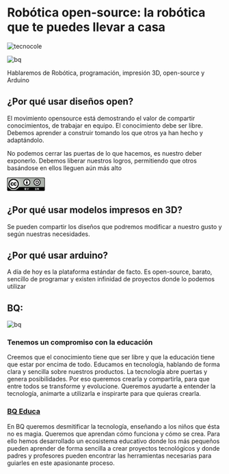 # Robótica open-source: la robótica que te puedes llevar a casa

![tecnocole](http://www.tecnocole.com/wp-content/uploads/2015/10/cropped-header_tecnocole.jpg)

![bq](http://d1he77roj9b4by.cloudfront.net/bqcom/static/Pressroom/logos/logoandsymbol/BQlogosymbol200x200.jpg)

Hablaremos de Robótica, programación, impresión 3D, open-source y Arduino

## ¿Por qué usar diseños open?
El movimiento opensource está demostrando el valor de compartir conocimientos, de trabajar en equipo. El conocimiento debe ser libre. Debemos aprender a construir tomando los que otros ya han hecho y adaptándolo.

No podemos cerrar las puertas de lo que hacemos, es nuestro deber exponerlo. Debemos liberar nuestros logros, permitiendo que otros basándose en ellos lleguen aún más alto

![imagenes/CCbySQ_88x31.png](./imagenes/CCbySQ_88x31.png)

## ¿Por qué usar modelos impresos en 3D?
Se pueden compartir los diseños que podremos modificar a nuestro gusto y según nuestras necesidades.


## ¿Por qué usar arduino?
A día de hoy es la plataforma estándar de facto. Es open-source, barato, sencillo de programar y existen infinidad de proyectos donde lo podemos utilizar


## BQ:

![bq](http://d1he77roj9b4by.cloudfront.net/bqcom/static/Pressroom/logos/logoandsymbol/BQlogosymbol200x200.jpg)

### Tenemos un compromiso con la educación

Creemos que el conocimiento tiene que ser libre y que la educación tiene que estar por encima de todo. Educamos en tecnología, hablando de forma clara y sencilla sobre nuestros productos. La tecnología abre puertas y genera posibilidades. Por eso queremos crearla y compartirla, para que entre todos se transforme y evolucione. Queremos ayudarte a entender la tecnología, animarte a utilizarla e inspirarte para que quieras crearla.

### [BQ Educa](http://www.bq.com/es/bq-educa-home)

En BQ queremos desmitificar la tecnología, enseñando a los niños que ésta no es magia. Queremos que aprendan cómo funciona y cómo se crea. Para ello hemos desarrollado un ecosistema educativo donde los más pequeños pueden aprender de forma sencilla a crear proyectos tecnológicos y donde padres y profesores pueden encontrar las herramientas necesarias para guiarles en este apasionante proceso.

